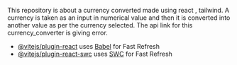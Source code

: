 This repository is about a currency converted made using react , tailwind. A currency is taken as an input in numerical value and then it is converted into another value as per the currency selected. 
The api link for this currency_converter is giving error.
- [@vitejs/plugin-react](https://github.com/vitejs/vite-plugin-react/blob/main/packages/plugin-react/README.md) uses [Babel](https://babeljs.io/) for Fast Refresh
- [@vitejs/plugin-react-swc](https://github.com/vitejs/vite-plugin-react-swc) uses [SWC](https://swc.rs/) for Fast Refresh
